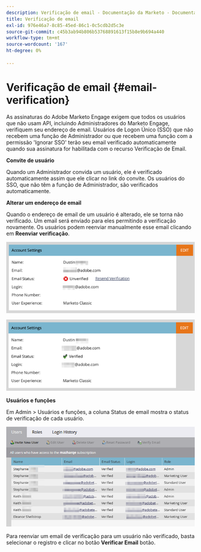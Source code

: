 ```yaml
---
description: Verificação de email - Documentação da Marketo - Documentação do produto
title: Verificação de email
exl-id: 976e46a7-8c85-45ed-86c1-0c5cdb2d5c3e
source-git-commit: c45b3ab94b806b53768891613f15b8e9b694a440
workflow-type: tm+mt
source-wordcount: '167'
ht-degree: 0%

---
```


# Verificação de email {#email-verification}

As assinaturas do Adobe Marketo Engage exigem que todos os usuários que não usam API, incluindo Administradores do Marketo Engage, verifiquem seu endereço de email. Usuários de Logon Único (SSO) que não recebem uma função de Administrador ou que recebem uma função com a permissão &#39;Ignorar SSO&#39; terão seu email verificado automaticamente quando sua assinatura for habilitada com o recurso Verificação de Email.

**Convite de usuário**

Quando um Administrador convida um usuário, ele é verificado automaticamente assim que ele clicar no link do convite. Os usuários do SSO, que não têm a função de Administrador, são verificados automaticamente.

**Alterar um endereço de email**

Quando o endereço de email de um usuário é alterado, ele se torna não verificado. Um email será enviado para eles permitindo a verificação novamente. Os usuários podem reenviar manualmente esse email clicando em **Reenviar verificação**.

![](assets/email-verification-1.png)

![](assets/email-verification-2.png)

**Usuários e funções**

Em Admin > Usuários e funções, a coluna Status de email mostra o status de verificação de cada usuário.

![](assets/email-verification-3.png)

Para reenviar um email de verificação para um usuário não verificado, basta selecionar o registro e clicar no botão **Verificar Email** botão.
